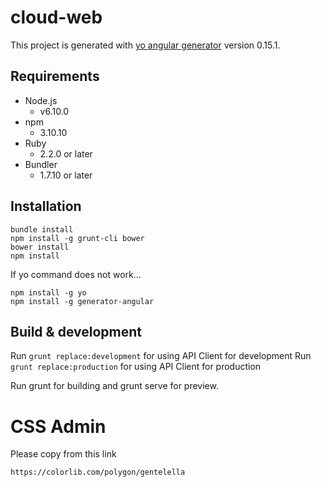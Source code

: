 # cloud-web

This project is generated with [yo angular generator](https://github.com/yeoman/generator-angular)
version 0.15.1.

## Requirements

- Node.js
  - v6.10.0
- npm
  - 3.10.10
- Ruby
  - 2.2.0 or later
- Bundler
  - 1.7.10 or later

## Installation

```
bundle install
npm install -g grunt-cli bower
bower install
npm install
```
If yo command does not work...  
```
npm install -g yo
npm install -g generator-angular
```

## Build & development

Run `grunt replace:development` for using API Client for development
Run `grunt replace:production` for using API Client for production

Run grunt for building and grunt serve for preview.

# CSS Admin

Please copy from this link
```
https://colorlib.com/polygon/gentelella
```
